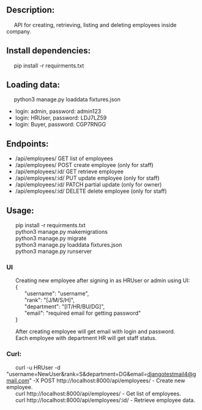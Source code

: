## Description:  
&nbsp;&nbsp;&nbsp;&nbsp;&nbsp;API for creating, retrieving, listing and deleting employees inside company.

## Install dependencies:  
&nbsp;&nbsp;&nbsp;&nbsp;&nbsp;pip install -r requirments.txt
    
## Loading data:  
&nbsp;&nbsp;&nbsp;&nbsp;&nbsp;python3 manage.py loaddata fixtures.json  
*  login: admin, password: admin123  
*  login: HRUser, password: LDJ7LZ59  
*  login: Buyer, password: CGP7RNGG  

## Endpoints:
*   /api/employees/ GET list of employees
*   /api/employees/ POST  create employee (only for staff)  
*   /api/employees/:id/ GET retrieve employee  
*   /api/employees/:id/ PUT update employee (only for staff)  
*   /api/employees/:id/ PATCH partial update (only for owner)  
*   /api/employees/:id/ DELETE  delete employee (only for staff)  

## Usage:
&nbsp;&nbsp;&nbsp;&nbsp;&nbsp; pip install -r requirments.txt  
&nbsp;&nbsp;&nbsp;&nbsp;&nbsp; python3 manage.py makemigrations  
&nbsp;&nbsp;&nbsp;&nbsp;&nbsp; python3 manage.py migrate  
&nbsp;&nbsp;&nbsp;&nbsp;&nbsp; python3 manage.py loaddata fixtures.json  
&nbsp;&nbsp;&nbsp;&nbsp;&nbsp; python3 manage.py runserver  

### UI  
&nbsp;&nbsp;&nbsp;&nbsp;&nbsp; Creating new employee after signing in as HRUser or admin using UI:  
&nbsp;&nbsp;&nbsp;&nbsp;&nbsp; {  
&nbsp;&nbsp;&nbsp;&nbsp;&nbsp; &nbsp;&nbsp;&nbsp;&nbsp;&nbsp;   "username": "username",  
&nbsp;&nbsp;&nbsp;&nbsp;&nbsp; &nbsp;&nbsp;&nbsp;&nbsp;&nbsp;   "rank": "[J/M/S/H]",  
&nbsp;&nbsp;&nbsp;&nbsp;&nbsp; &nbsp;&nbsp;&nbsp;&nbsp;&nbsp;   "department": "[IT/HR/BU/DG]",  
&nbsp;&nbsp;&nbsp;&nbsp;&nbsp; &nbsp;&nbsp;&nbsp;&nbsp;&nbsp;   "email": "required email for getting password"  
&nbsp;&nbsp;&nbsp;&nbsp;&nbsp; }  

&nbsp;&nbsp;&nbsp;&nbsp;&nbsp; After creating employee will get email with login and password.  
&nbsp;&nbsp;&nbsp;&nbsp;&nbsp; Each employee with department HR will get staff status.

### Curl:  

&nbsp;&nbsp;&nbsp;&nbsp;&nbsp; curl -u HRUser -d "username=NewUser&rank=S&department=DG&email=djangotestmail4@gmail.com" -X POST http://localhost:8000/api/employees/  - Create new employee.  
&nbsp;&nbsp;&nbsp;&nbsp;&nbsp; curl http://localhost:8000/api/employees/ - Get list of employees.  
&nbsp;&nbsp;&nbsp;&nbsp;&nbsp; curl http://localhost:8000/api/employees/:id/ - Retrieve employee data.




